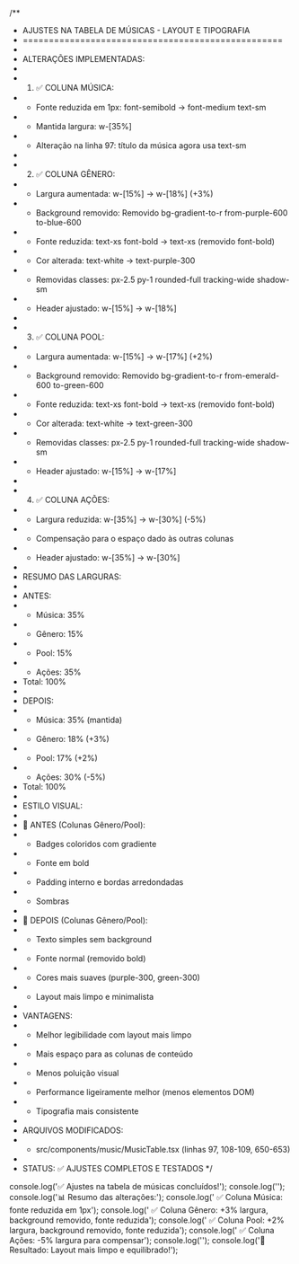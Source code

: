 /**
 * AJUSTES NA TABELA DE MÚSICAS - LAYOUT E TIPOGRAFIA
 * ==================================================
 * 
 * ALTERAÇÕES IMPLEMENTADAS:
 * 
 * 1. ✅ COLUNA MÚSICA:
 *    - Fonte reduzida em 1px: font-semibold → font-medium text-sm
 *    - Mantida largura: w-[35%]
 *    - Alteração na linha 97: título da música agora usa text-sm
 * 
 * 2. ✅ COLUNA GÊNERO:
 *    - Largura aumentada: w-[15%] → w-[18%] (+3%)
 *    - Background removido: Removido bg-gradient-to-r from-purple-600 to-blue-600
 *    - Fonte reduzida: text-xs font-bold → text-xs (removido font-bold)
 *    - Cor alterada: text-white → text-purple-300
 *    - Removidas classes: px-2.5 py-1 rounded-full tracking-wide shadow-sm
 *    - Header ajustado: w-[15%] → w-[18%]
 * 
 * 3. ✅ COLUNA POOL:
 *    - Largura aumentada: w-[15%] → w-[17%] (+2%)
 *    - Background removido: Removido bg-gradient-to-r from-emerald-600 to-green-600
 *    - Fonte reduzida: text-xs font-bold → text-xs (removido font-bold)
 *    - Cor alterada: text-white → text-green-300
 *    - Removidas classes: px-2.5 py-1 rounded-full tracking-wide shadow-sm
 *    - Header ajustado: w-[15%] → w-[17%]
 * 
 * 4. ✅ COLUNA AÇÕES:
 *    - Largura reduzida: w-[35%] → w-[30%] (-5%)
 *    - Compensação para o espaço dado às outras colunas
 *    - Header ajustado: w-[35%] → w-[30%]
 * 
 * RESUMO DAS LARGURAS:
 * 
 * ANTES:
 * - Música: 35%
 * - Gênero: 15%
 * - Pool: 15%
 * - Ações: 35%
 * Total: 100%
 * 
 * DEPOIS:
 * - Música: 35% (mantida)
 * - Gênero: 18% (+3%)
 * - Pool: 17% (+2%)
 * - Ações: 30% (-5%)
 * Total: 100%
 * 
 * ESTILO VISUAL:
 * 
 * 🎨 ANTES (Colunas Gênero/Pool):
 * - Badges coloridos com gradiente
 * - Fonte em bold
 * - Padding interno e bordas arredondadas
 * - Sombras
 * 
 * 🎨 DEPOIS (Colunas Gênero/Pool):
 * - Texto simples sem background
 * - Fonte normal (removido bold)
 * - Cores mais suaves (purple-300, green-300)
 * - Layout mais limpo e minimalista
 * 
 * VANTAGENS:
 * - Melhor legibilidade com layout mais limpo
 * - Mais espaço para as colunas de conteúdo
 * - Menos poluição visual
 * - Performance ligeiramente melhor (menos elementos DOM)
 * - Tipografia mais consistente
 * 
 * ARQUIVOS MODIFICADOS:
 * - src/components/music/MusicTable.tsx (linhas 97, 108-109, 650-653)
 * 
 * STATUS: ✅ AJUSTES COMPLETOS E TESTADOS
 */

console.log('✅ Ajustes na tabela de músicas concluídos!');
console.log('');
console.log('📊 Resumo das alterações:');
console.log('   ✅ Coluna Música: fonte reduzida em 1px');
console.log('   ✅ Coluna Gênero: +3% largura, background removido, fonte reduzida');
console.log('   ✅ Coluna Pool: +2% largura, background removido, fonte reduzida');
console.log('   ✅ Coluna Ações: -5% largura para compensar');
console.log('');
console.log('🎯 Resultado: Layout mais limpo e equilibrado!');
